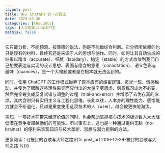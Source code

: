 ```yaml
---
layout: post
title: 关于 ChatGPT 的一点看法
date: 2023-03-30
categories: [thoughts]
tags: [人工智能,ChatGPT]
mathjax: false
---
```


它只能分析，不能预测。按康德的说法，则是不能做综合判断。它分析所依赖的也只是现有的材料，且终究还是来源于人的思想与创作。同时，如何让其自动生成的结果以精准（accurate）、细腻（lapidary）、稳定（stable）的方式收敛到我们自己想要表达与实现的设计思想、表面与隐含的意思（connotation）、语义色彩与蕴味（nuances），是一个大难题或者是它根本就无法达到的。

同时，使用 ChatGPT 的工作模式抛弃了原本应有的缜密逻辑、灵光一现、情感触动，并使为了酝酿这些理性果实而应付出的大量辛劳思虑、刻意练习成为不必要，然后完全蜕变成反复试错与调整的过程（trial-and-error）并增添了去伪存真的麻烦，其内含则只有实用主义与工程化思维。长此以往，人本身的理性能力、感悟能力就会不断退化，且越是重度使用这项技术的人（user），越会被更快地淘汰。

需知，一项技术在带来经济价值的同时，也会帮助掌握核心技术的极少数人大大降低潜在竞争者超越他们的可能性。所以事实上，这也是一种通过提供无脑（no-brainer）的便利来实现知识与技术垄断、思想与潜力扼制的方法。

更多阅读：《[被封的谷歌与大师之路]({% post_url 2016-12-29-被封的谷歌与大师之路 %})》
